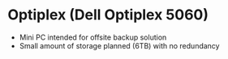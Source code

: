 # Optiplex (Dell Optiplex 5060)

- Mini PC intended for offsite backup solution
- Small amount of storage planned (6TB) with no redundancy
